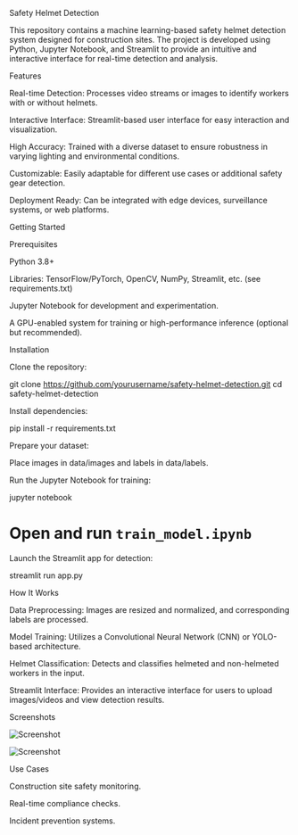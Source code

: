Safety Helmet Detection

This repository contains a machine learning-based safety helmet detection system designed for construction sites. The project is developed using Python, Jupyter Notebook, and Streamlit to provide an intuitive and interactive interface for real-time detection and analysis.

Features

Real-time Detection: Processes video streams or images to identify workers with or without helmets.

Interactive Interface: Streamlit-based user interface for easy interaction and visualization.

High Accuracy: Trained with a diverse dataset to ensure robustness in varying lighting and environmental conditions.

Customizable: Easily adaptable for different use cases or additional safety gear detection.

Deployment Ready: Can be integrated with edge devices, surveillance systems, or web platforms.

Getting Started

Prerequisites

Python 3.8+

Libraries: TensorFlow/PyTorch, OpenCV, NumPy, Streamlit, etc. (see requirements.txt)

Jupyter Notebook for development and experimentation.

A GPU-enabled system for training or high-performance inference (optional but recommended).

Installation

Clone the repository:

git clone https://github.com/yourusername/safety-helmet-detection.git
cd safety-helmet-detection

Install dependencies:

pip install -r requirements.txt

Prepare your dataset:

Place images in data/images and labels in data/labels.

Run the Jupyter Notebook for training:

jupyter notebook
# Open and run `train_model.ipynb`

Launch the Streamlit app for detection:

streamlit run app.py

How It Works

Data Preprocessing: Images are resized and normalized, and corresponding labels are processed.

Model Training: Utilizes a Convolutional Neural Network (CNN) or YOLO-based architecture.

Helmet Classification: Detects and classifies helmeted and non-helmeted workers in the input.

Streamlit Interface: Provides an interactive interface for users to upload images/videos and view detection results.

Screenshots

![Screenshot](imgs/Screenshot%202024-12-19%20at%2010.29.29%E2%80%AFPM.png)

![Screenshot](imgs/Screenshot%202024-12-19%20at%2010.41.07%E2%80%AFPM.png)


Use Cases

Construction site safety monitoring.

Real-time compliance checks.

Incident prevention systems.
